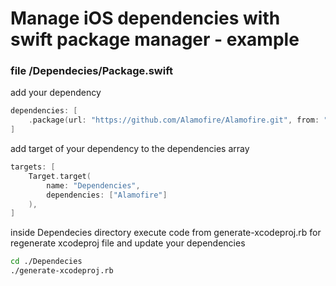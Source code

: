 # Manage iOS dependencies with swift package manager - example


### file /Dependecies/Package.swift

add your dependency

```swift
dependencies: [
    .package(url: "https://github.com/Alamofire/Alamofire.git", from: "4.0.0")
]
```
add target of your dependency to the dependencies array

```swift
targets: [
    Target.target(
        name: "Dependencies",
        dependencies: ["Alamofire"]
    ),
]
```

inside Dependecies directory execute code from generate-xcodeproj.rb for regenerate xcodeproj file and update your dependencies

```bash
cd ./Dependecies
./generate-xcodeproj.rb
```
